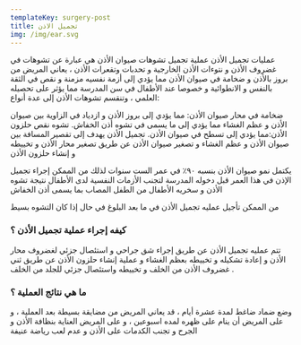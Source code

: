 ```yaml
---
templateKey: surgery-post
title: تجميل الاذن
img: /img/ear.svg
---
```


عمليات تجميل الأذن
عملية تجميل تشوهات صيوان الأذن هي عبارة عن تشوهات في غضروف الأذن و نتوءات الأذن الخارجية و تحدبات وتقعرات الأذن ، يعاني المريض من بروز بالأذن و ضخامة في صيوان الأذن مما يؤدي إلى أزمة نفسيه مزمنة و نقص في الثقة بالنفس و الانطوائية و خصوصا عند الأطفال في سن المدرسة مما يؤثر على تحصيله العلمي ، وتنقسم تشوهات الأذن إلى عدة أنواع:

ضخامة في محار صيوان الأذن: مما يؤدي إلى بروز الأذن و ازدياد في الزاوية بين صيوان الأذن و عظم الغشاء مما يؤدي إلى ما يسمى في تشوه أذن الخفاش.
تشوه نقص حلزون الأذن:مما يؤدي إلى تسطح في صيوان الأذن.
تجميل الأذن يهدف إلى تقصير المسافة بين صيوان الأذن و عظم الغشاء و تصغير صيوان الأذن عن طريق تصغير محار الأذن و تخييطه و إنشاء حلزون الأذن

يكتمل نمو صيوان الأذن بنسبه ٩٠٪ في عمر الست سنوات لذلك من الممكن إجراء تجميل الإذن في هذا العمر قبل دخوله المدرسة لتجنب الأزمات النفسية لدى الأطفال نتيجة تشوه الأذن و سخريه الأطفال من الطفل المصاب بما يسمى أذن الخفاش

من الممكن تأجيل عمليه تجميل الأذن في ما بعد البلوغ في حال إذا كان التشوه بسيط

### كيفه إجراء عملية تجميل الأذن ؟

تتم عمليه تجميل الأذن عن طريق إجراء شق جراحي و استئصال جزئي لغضروف محار الأذن و إعادة تشكيله و تخييطه بعظم الغشاء و عملية إنشاء حلزون الأذن عن طريق ثني غضروف الأذن من الخلف و تخييطه واستئصال جزئي للجلد من الخلف .

### ما هي نتائج العملية ؟

وضع ضماد ضاغط لمدة عشرة أيام ، قد يعاني المريض من مضايقة بسيطة بعد العملية ، و على المريض أن ينام على ظهره لمده اسبوعين ، و على المريض العناية بنظافة الأذن و الجرح و تجنب الكدمات على الأذن و عدم لعب رياضة عنيفة
